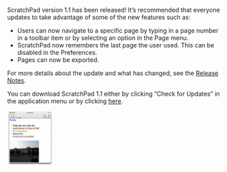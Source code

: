 ScratchPad version 1.1 has been released! It’s recommended that everyone updates to take advantage of some of the new features such as:

-   Users can now navigate to a specific page by typing in a page number in a toolbar item or by selecting an option in the Page menu.
-   ScratchPad now remembers the last page the user used. This can be disabled in the Preferences.
-   Pages can now be exported.

For more details about the update and what has changed, see the [Release Notes](http://seifertalex.googlepages.com/scratchpadreleasenotes).

You can download ScratchPad 1.1 either by clicking “Check for Updates” in the application menu or by clicking [here](http://seifertalex.googlepages.com/ScratchPad_1.1.dmg).

[![ScratchPad 1.1 Screenshot](picture-3.thumbnail.jpg)](https://i0.wp.com/alexseifert.wordpress.com/wp-content/uploads/2008/02/picture-3.jpg "ScratchPad 1.1 Screenshot")